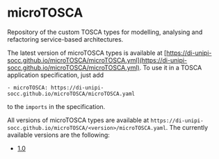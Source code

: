 # microTOSCA 

Repository of the custom TOSCA types for modelling, analysing and refactoring service-based architectures.

The latest version of microTOSCA types is available at [https://di-unipi-socc.github.io/microTOSCA/microTOSCA.yml](https://di-unipi-socc.github.io/microTOSCA/microTOSCA.yml). 
To use it in a TOSCA application specification, just add
```
- microTOSCA: https://di-unipi-socc.github.io/microTOSCA/microTOSCA.yaml
```
to the `imports` in the specification.

All versions of microTOSCA types are available at `https://di-unipi-socc.github.io/microTOSCA/<version>/microTOSCA.yaml`. 
The currently available versions are the following:
- [1.0](https://di-unipi-socc.github.io/microTOSCA/1.0/microTOSCA.yaml)
